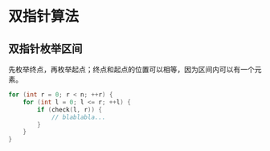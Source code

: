 # 双指针算法

## 双指针枚举区间

先枚举终点，再枚举起点；终点和起点的位置可以相等，因为区间内可以有一个元素。



```cpp
for (int r = 0; r < n; ++r) {
    for (int l = 0; l <= r; ++l) {
        if (check(l, r)) {
            // blablabla...
        }
    }
}
```

